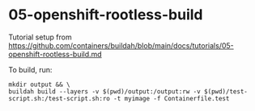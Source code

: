 # 05-openshift-rootless-build

Tutorial setup from https://github.com/containers/buildah/blob/main/docs/tutorials/05-openshift-rootless-build.md

To build, run:
```
mkdir output && \
buildah build --layers -v $(pwd)/output:/output:rw -v $(pwd)/test-script.sh:/test-script.sh:ro -t myimage -f Containerfile.test
```
